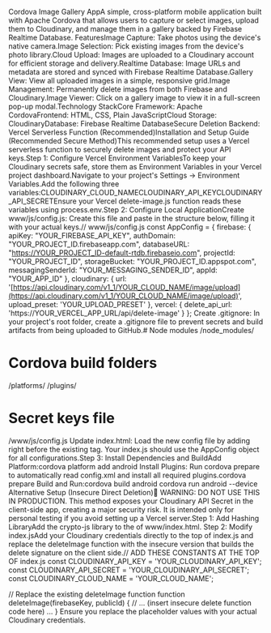 Cordova Image Gallery AppA simple, cross-platform mobile application built with Apache Cordova that allows users to capture or select images, upload them to Cloudinary, and manage them in a gallery backed by Firebase Realtime Database.
FeaturesImage Capture: Take photos using the device's native camera.Image Selection: Pick existing images from the device's photo library.Cloud Upload: Images are uploaded to a Cloudinary account for efficient storage and delivery.Realtime Database: Image URLs and metadata are stored and synced with Firebase Realtime Database.Gallery View: View all uploaded images in a simple, responsive grid.Image Management: Permanently delete images from both Firebase and Cloudinary.Image Viewer: Click on a gallery image to view it in a full-screen pop-up modal.Technology StackCore Framework: Apache CordovaFrontend: HTML, CSS, Plain JavaScriptCloud Storage: CloudinaryDatabase: Firebase Realtime DatabaseSecure Deletion Backend: Vercel Serverless Function (Recommended)Installation and Setup Guide (Recommended Secure Method)This recommended setup uses a Vercel serverless function to securely delete images and protect your API keys.Step 1: Configure Vercel Environment VariablesTo keep your Cloudinary secrets safe, store them as Environment Variables in your Vercel project dashboard.Navigate to your project's Settings -> Environment Variables.Add the following three variables:CLOUDINARY_CLOUD_NAMECLOUDINARY_API_KEYCLOUDINARY_API_SECRETEnsure your Vercel delete-image.js function reads these variables using process.env.Step 2: Configure Local ApplicationCreate www/js/config.js: Create this file and paste in the structure below, filling it with your actual keys.// www/js/config.js
const AppConfig = {
  firebase: {
    apiKey: "YOUR_FIREBASE_API_KEY",
    authDomain: "YOUR_PROJECT_ID.firebaseapp.com",
    databaseURL: "https://YOUR_PROJECT_ID-default-rtdb.firebaseio.com",
    projectId: "YOUR_PROJECT_ID",
    storageBucket: "YOUR_PROJECT_ID.appspot.com",
    messagingSenderId: "YOUR_MESSAGING_SENDER_ID",
    appId: "YOUR_APP_ID"
  },
  cloudinary: {
    url: '[https://api.cloudinary.com/v1_1/YOUR_CLOUD_NAME/image/upload](https://api.cloudinary.com/v1_1/YOUR_CLOUD_NAME/image/upload)',
    upload_preset: 'YOUR_UPLOAD_PRESET'
  },
  vercel: {
    delete_api_url: 'https://YOUR_VERCEL_APP_URL/api/delete-image'
  }
};
Create .gitignore: In your project's root folder, create a .gitignore file to prevent secrets and build artifacts from being uploaded to GitHub.# Node modules
/node_modules/

# Cordova build folders
/platforms/
/plugins/

# Secret keys file
/www/js/config.js
Update index.html: Load the new config file by adding <script src="js/config.js"></script> right before the existing <script src="js/index.js"></script> tag. Your index.js should use the AppConfig object for all configurations.Step 3: Install Dependencies and BuildAdd Platform:cordova platform add android
Install Plugins: Run cordova prepare to automatically read config.xml and install all required plugins.cordova prepare
Build and Run:cordova build android
cordova run android --device
Alternative Setup (Insecure Direct Deletion)🔴 WARNING: DO NOT USE THIS IN PRODUCTION. This method exposes your Cloudinary API Secret in the client-side app, creating a major security risk. It is intended only for personal testing if you avoid setting up a Vercel server.Step 1: Add Hashing LibraryAdd the crypto-js library to the <head> of www/index.html.<script src="[https://cdnjs.cloudflare.com/ajax/libs/crypto-js/4.1.1/crypto-js.min.js](https://cdnjs.cloudflare.com/ajax/libs/crypto-js/4.1.1/crypto-js.min.js)"></script>
Step 2: Modify index.jsAdd your Cloudinary credentials directly to the top of index.js and replace the deleteImage function with the insecure version that builds the delete signature on the client side.// ADD THESE CONSTANTS AT THE TOP OF index.js
const CLOUDINARY_API_KEY = 'YOUR_CLOUDINARY_API_KEY';
const CLOUDINARY_API_SECRET = 'YOUR_CLOUDINARY_API_SECRET';
const CLOUDINARY_CLOUD_NAME = 'YOUR_CLOUD_NAME';

// Replace the existing deleteImage function
function deleteImage(firebaseKey, publicId) {
  // ... (insert insecure delete function code here) ...
}
Ensure you replace the placeholder values with your actual Cloudinary credentials.

